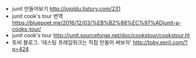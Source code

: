 - junit 만들어보기 http://jojoldu.tistory.com/231
- junit cook's tour 번역 https://bluepoet.me/2016/12/03/%EB%B2%88%EC%97%ADjunit-a-cooks-tour/
- junit cook's tour
http://junit.sourceforge.net/doc/cookstour/cookstour.ht
- 토비 블로그. '테스팅 프레임워크는 직접 만들어 써보자'
http://toby.epril.com/?p=424
